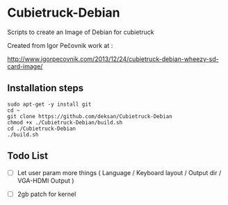 Cubietruck-Debian
=================

Scripts to create an Image of Debian for cubietruck

Created from Igor Pečovnik work at :

http://www.igorpecovnik.com/2013/12/24/cubietruck-debian-wheezy-sd-card-image/


Installation steps
------------------

```shell
sudo apt-get -y install git
cd ~
git clone https://github.com/deksan/Cubietruck-Debian
chmod +x ./Cubietruck-Debian/build.sh
cd ./Cubietruck-Debian
./build.sh
```



Todo List
------------------
- [ ] Let user param more things ( Language / Keyboard layout / Output dir / VGA-HDMI Output )
- [ ] 2gb patch for kernel

